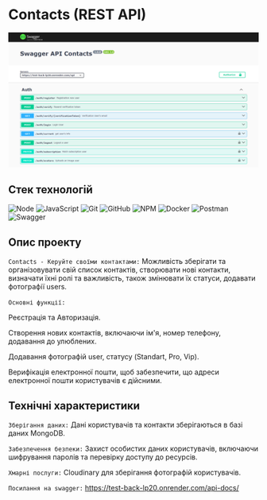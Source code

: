 # Contacts (REST API)

![Node.js](./assets/contacts.png)

## Стек технологій

![Node](https://img.shields.io/badge/Node%20js-339933?style=for-the-badge&logo=nodedotjs&logoColor=white)
![JavaScript](https://img.shields.io/badge/javascript-%23323330.svg?style=for-the-badge&logo=javascript&logoColor=%23F7DF1E)
![Git](https://img.shields.io/badge/git-%23F05033.svg?style=for-the-badge&logo=git&logoColor=white)
![GitHub](https://img.shields.io/badge/github-%23121011.svg?style=for-the-badge&logo=github&logoColor=white)
![NPM](https://img.shields.io/badge/NPM-%23000000.svg?style=for-the-badge&logo=npm&logoColor=white)
![Docker](https://img.shields.io/badge/Docker-2CA5E0?style=for-the-badge&logo=docker&logoColor=white)
![Postman](https://img.shields.io/badge/Postman-FF6C37?style=for-the-badge&logo=Postman&logoColor=white)
![Swagger](https://img.shields.io/badge/Swagger-85EA2D?style=for-the-badge&logo=Swagger&logoColor=white)

## Опис проекту

`Contacts - Керуйте своїми контактами:` Можливість зберігати та організовувати свій список контактів, створювати нові контакти, визначати їхні ролі та важливість, також змінювати їх статуси, додавати фотографії users.

`Основні функції:`

Реєстрація та Авторизація.

Cтворення нових контактів, включаючи ім'я, номер телефону, додавання до улюблених.

Додавання фотографій user, статусу (Standart, Pro, Vip).

Верифікація електронної пошти, щоб забезпечити, що адреси електронної пошти користувачів є дійсними.

## Технічні характеристики

`Зберігання даних:` Дані користувачів та контакти зберігаються в базі даних MongoDB.

`Забезпечення безпеки:` Захист особистих даних користувачів, включаючи шифрування паролів та перевірку доступу до ресурсів.

`Хмарні послуги:` Cloudinary для зберігання фотографій користувачів.

`Посилання на swagger:` https://test-back-lp20.onrender.com/api-docs/
